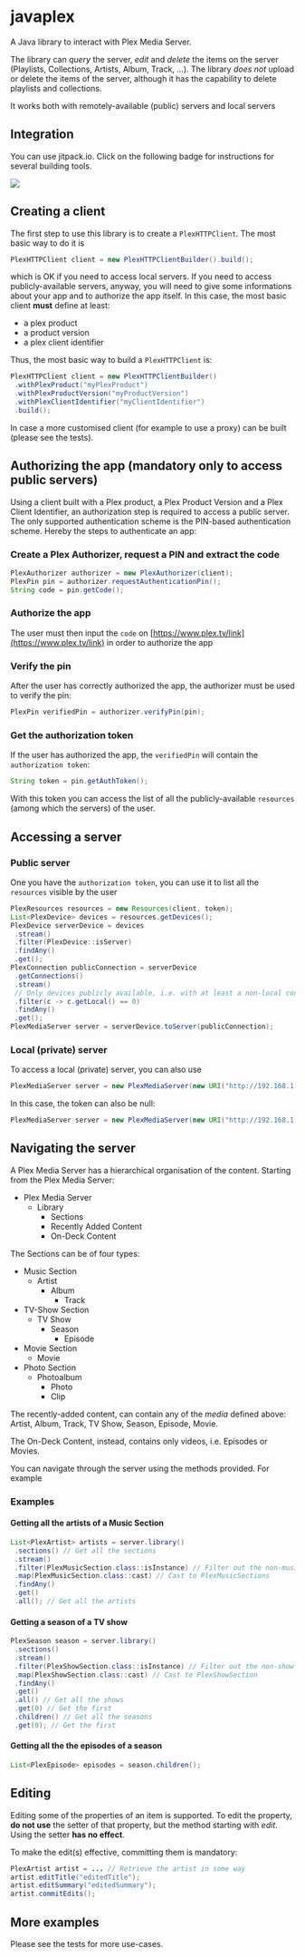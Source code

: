 # javaplex

A Java library to interact with Plex Media Server.

The library can _query_ the server, _edit_ and _delete_ the items on the server (Playlists, Collections, Artists, Album, Track, ...). The library _does not_ upload or delete the items of the server, although it has the capability to delete playlists and collections.

It works both with remotely-available (public) servers and local servers

## Integration

You can use jitpack.io. Click on the following badge for instructions for several building tools.

[![](https://jitpack.io/v/kekolab/javaplex.svg)](https://jitpack.io/#kekolab/javaplex)

## Creating a client

The first step to use this library is to create a `PlexHTTPClient`. The most basic way to do it is

```java
PlexHTTPClient client = new PlexHTTPClientBuilder().build();
```

which is OK if you need to access local servers. If you need to access publicly-available servers, anyway, you will need to give some informations about your app and to authorize the app itself. In this case, the most basic client **must** define at least:

- a plex product
- a product version
- a plex client identifier

Thus, the most basic way to build a `PlexHTTPClient` is:

```java
PlexHTTPClient client = new PlexHTTPClientBuilder()
 .withPlexProduct("myPlexProduct")
 .withPlexProductVersion("myProductVersion")
 .withPlexClientIdentifier("myClientIdentifier")
 .build();
```

In case a more customised client (for example to use a proxy) can be built (please see the tests).

## Authorizing the app (mandatory only to access public servers)

Using a client built with a Plex product, a Plex Product Version and a Plex Client Identifier, an authorization step is required to access a public server. The only supported authentication scheme is the PIN-based authentication scheme. Hereby the steps to authenticate an app:

### Create a Plex Authorizer, request a PIN and extract the code

```java
PlexAuthorizer authorizer = new PlexAuthorizer(client);
PlexPin pin = authorizer.requestAuthenticationPin();
String code = pin.getCode();
```

### Authorize the app

The user must then input the ``code`` on [https://www.plex.tv/link](https://www.plex.tv/link) in order to authorize the app

### Verify the pin

After the user has correctly authorized the app, the authorizer must be used to verify the pin:

```java
PlexPin verifiedPin = authorizer.verifyPin(pin);
```

### Get the authorization token

If the user has authorized the app, the `verifiedPin` will contain the `authorization token`:

```java
String token = pin.getAuthToken();
```

With this token you can access the list of all the publicly-available `resources` (among which the servers) of the user.

## Accessing a server

### Public server

One you have the `authorization token`, you can use it to list all the `resources` visible by the user

```java
PlexResources resources = new Resources(client, token);
List<PlexDevice> devices = resources.getDevices();
PlexDevice serverDevice = devices
 .stream()
 .filter(PlexDevice::isServer) 
 .findAny()
 .get();
PlexConnection publicConnection = serverDevice
 .getConnections()
 .stream()
 // Only devices publicly available, i.e. with at least a non-local connection
 .filter(c -> c.getLocal() == 0)
 .findAny()
 .get();
PlexMediaServer server = serverDevice.toServer(publicConnection);
```

### Local (private) server

To access a local (private) server, you can also use

```java
PlexMediaServer server = new PlexMediaServer(new URI("http://192.168.1.256:32400"), client, token);
```

In this case, the token can also be null:

```java
PlexMediaServer server = new PlexMediaServer(new URI("http://192.168.1.256:32400"), client, null);
```

## Navigating the server

A Plex Media Server has a hierarchical organisation of the content. Starting from the Plex Media Server:

- Plex Media Server
  - Library
    - Sections
    - Recently Added Content
    - On-Deck Content

The Sections can be of four types:

- Music Section
  - Artist
    - Album
      - Track
- TV-Show Section
  - TV Show
    - Season
      - Episode
- Movie Section
  - Movie
- Photo Section
  - Photoalbum
    - Photo
    - Clip

The recently-added content, can contain any of the _media_ defined above: Artist, Album, Track, TV Show, Season, Episode, Movie.

The On-Deck Content, instead, contains only videos, i.e. Episodes or Movies.

You can navigate through the server using the methods provided. For example

### Examples

#### Getting all the artists of a Music Section

```java
List<PlexArtist> artists = server.library()
 .sections() // Get all the sections
 .stream()
 .filter(PlexMusicSection.class::isInstance) // Filter out the non-music ones
 .map(PlexMusicSection.class::cast) // Cast to PlexMusicSections
 .findAny()
 .get()
 .all(); // Get all the artists
```

#### Getting a season of a TV show

```java
PlexSeason season = server.library()
 .sections()
 .stream()
 .filter(PlexShowSection.class::isInstance) // Filter out the non-show ones
 .map(PlexShowSection.class::cast) // Cast to PlexShowSection
 .findAny()
 .get()
 .all() // Get all the shows
 .get(0) // Get the first
 .children() // Get all the seasons
 .get(0); // Get the first
```

#### Getting all the the episodes of a season

```java
List<PlexEpisode> episodes = season.children();
```

## Editing

Editing some of the properties of an item is supported. To edit the property, **do not use** the setter of that property, but the method starting with _edit_. Using the setter **has no effect**.

To make the edit(s) effective, committing them is mandatory:

```java
PlexArtist artist = ... // Retrieve the artist in some way
artist.editTitle("editedTitle");
artist.editSummary("editedSummary");
artist.commitEdits();
```

## More examples

Please see the tests for more use-cases.
